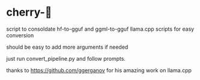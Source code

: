 # cherry-🥧

script to consoldate hf-to-gguf and ggml-to-gguf llama.cpp scripts for easy conversion

should be easy to add more arguments if needed 

just run convert_pipeline.py and follow prompts.

thanks to https://github.com/ggerganov for his amazing work on llama.cpp

